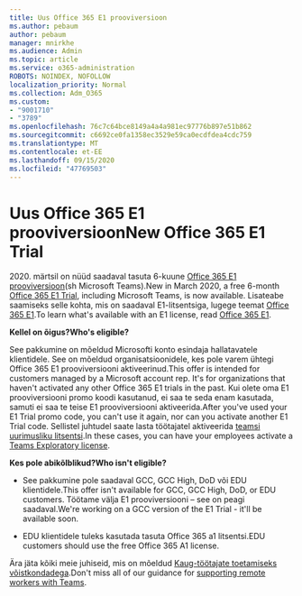 ```yaml
---
title: Uus Office 365 E1 prooviversioon
ms.author: pebaum
author: pebaum
manager: mnirkhe
ms.audience: Admin
ms.topic: article
ms.service: o365-administration
ROBOTS: NOINDEX, NOFOLLOW
localization_priority: Normal
ms.collection: Adm_O365
ms.custom:
- "9001710"
- "3789"
ms.openlocfilehash: 76c7c64bce8149a4a4a981ec97776b897e51b862
ms.sourcegitcommit: c6692ce0fa1358ec3529e59ca0ecdfdea4cdc759
ms.translationtype: MT
ms.contentlocale: et-EE
ms.lasthandoff: 09/15/2020
ms.locfileid: "47769503"
---
```

# <a name="new-office-365-e1-trial"></a><span data-ttu-id="d2d65-102">Uus Office 365 E1 prooviversioon</span><span class="sxs-lookup"><span data-stu-id="d2d65-102">New Office 365 E1 Trial</span></span>

<span data-ttu-id="d2d65-103">2020. märtsil on nüüd saadaval tasuta 6-kuune [Office 365 E1 prooviversioon](https://docs.microsoft.com/MicrosoftTeams/e1-trial-license)(sh Microsoft Teams).</span><span class="sxs-lookup"><span data-stu-id="d2d65-103">New in March 2020, a free 6-month [Office 365 E1 Trial](https://docs.microsoft.com/MicrosoftTeams/e1-trial-license), including Microsoft Teams, is now available.</span></span> <span data-ttu-id="d2d65-104">Lisateabe saamiseks selle kohta, mis on saadaval E1-litsentsiga, lugege teemat [Office 365 E1](https://www.microsoft.com/microsoft-365/business/office-365-enterprise-e1-business-software).</span><span class="sxs-lookup"><span data-stu-id="d2d65-104">To learn what's available with an E1 license, read [Office 365 E1](https://www.microsoft.com/microsoft-365/business/office-365-enterprise-e1-business-software).</span></span>

<span data-ttu-id="d2d65-105">**Kellel on õigus?**</span><span class="sxs-lookup"><span data-stu-id="d2d65-105">**Who's eligible?**</span></span>

<span data-ttu-id="d2d65-106">See pakkumine on mõeldud Microsofti konto esindaja hallatavatele klientidele. See on mõeldud organisatsioonidele, kes pole varem ühtegi Office 365 E1 prooviversiooni aktiveerinud.</span><span class="sxs-lookup"><span data-stu-id="d2d65-106">This offer is intended for customers managed by a Microsoft account rep. It's for organizations that haven't activated any other Office 365 E1 trials in the past.</span></span> <span data-ttu-id="d2d65-107">Kui olete oma E1 prooviversiooni promo koodi kasutanud, ei saa te seda enam kasutada, samuti ei saa te teise E1 prooviversiooni aktiveerida.</span><span class="sxs-lookup"><span data-stu-id="d2d65-107">After you've used your E1 Trial promo code, you can't use it again, nor can you activate another E1 Trial code.</span></span> <span data-ttu-id="d2d65-108">Sellistel juhtudel saate lasta töötajatel aktiveerida [teamsi uurimusliku litsentsi](https://docs.microsoft.com/MicrosoftTeams/teams-exploratory).</span><span class="sxs-lookup"><span data-stu-id="d2d65-108">In these cases, you can have your employees activate a [Teams Exploratory license](https://docs.microsoft.com/MicrosoftTeams/teams-exploratory).</span></span>

<span data-ttu-id="d2d65-109">**Kes pole abikõlblikud?**</span><span class="sxs-lookup"><span data-stu-id="d2d65-109">**Who isn't eligible?**</span></span>

- <span data-ttu-id="d2d65-110">See pakkumine pole saadaval GCC, GCC High, DoD või EDU klientidele.</span><span class="sxs-lookup"><span data-stu-id="d2d65-110">This offer isn't available for GCC, GCC High, DoD, or EDU customers.</span></span> <span data-ttu-id="d2d65-111">Töötame välja E1 prooviversiooni – see on peagi saadaval.</span><span class="sxs-lookup"><span data-stu-id="d2d65-111">We're working on a GCC version of the E1 Trial - it'll be available soon.</span></span>

 - <span data-ttu-id="d2d65-112">EDU klientidele tuleks kasutada tasuta Office 365 a1 litsentsi.</span><span class="sxs-lookup"><span data-stu-id="d2d65-112">EDU customers should use the free Office 365 A1 license.</span></span>

<span data-ttu-id="d2d65-113">Ära jäta kõiki meie juhiseid, mis on mõeldud [Kaug-töötajate toetamiseks võistkondadega](https://docs.microsoft.com/MicrosoftTeams/support-remote-work-with-teams).</span><span class="sxs-lookup"><span data-stu-id="d2d65-113">Don't miss all of our guidance for [supporting remote workers with Teams](https://docs.microsoft.com/MicrosoftTeams/support-remote-work-with-teams).</span></span>

